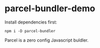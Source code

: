 # parcel-bundler-demo
Install dependencies first:

<code>npm i -D parcel-bundler</code>

Parcel is a zero config Javascript buldler.
